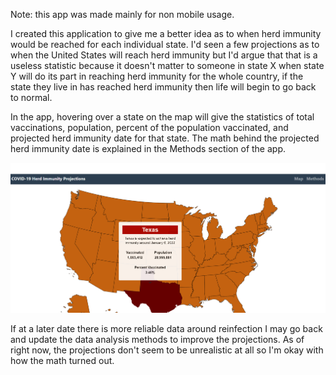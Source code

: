 Note: this app was made mainly for non mobile usage. 

I created this application to give me a better idea as to when herd immunity would be reached for each individual state. I'd seen a few projections as to when the United States will reach herd immunity but I'd argue that that is a useless statistic because it doesn't matter to someone in state X when state Y will do its part in reaching herd immunity for the whole country, if the state they live in has reached herd immunity then life will begin to go back to normal.

In the app, hovering over a state on the map will give the statistics of total vaccinations, population, percent of the population vaccinated, and projected herd immunity date for that state. The math behind the projected herd immunity date is explained in the Methods section of the app. 

![image of united states map with texas hovered over, projected date of herd immunity is January 6, 2022](https://github.com/mucyildiz/StateHerdImmunityProjections/blob/main/src/images/screenshot.png)

If at a later date there is more reliable data around reinfection I may go back and update the data analysis methods to improve the projections. As of right now, the projections don't seem to be unrealistic at all so I'm okay with how the math turned out.
